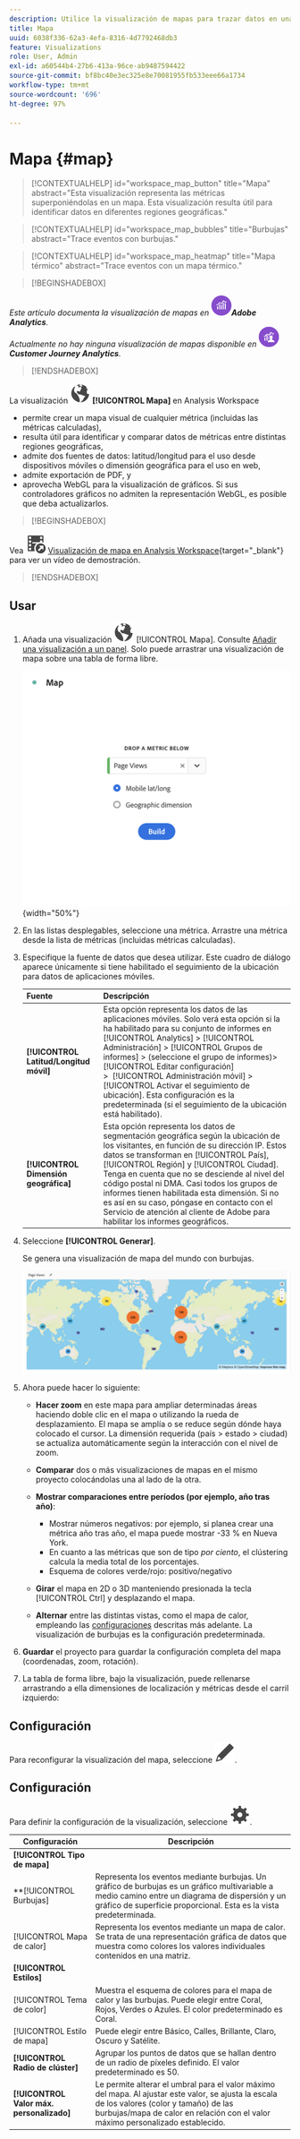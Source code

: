 ```yaml
---
description: Utilice la visualización de mapas para trazar datos en una visualización de mapa geográfico.
title: Mapa
uuid: 6038f336-62a3-4efa-8316-4d7792468db3
feature: Visualizations
role: User, Admin
exl-id: a60544b4-27b6-413a-96ce-ab9487594422
source-git-commit: bf8bc40e3ec325e8e70081955fb533eee66a1734
workflow-type: tm+mt
source-wordcount: '696'
ht-degree: 97%

---
```


# Mapa {#map}

<!-- markdownlint-disable MD034 -->

<!-- markdownlint-disable MD034 -->

>[!CONTEXTUALHELP]
>id="workspace_map_button"
>title="Mapa"
>abstract="Esta visualización representa las métricas superponiéndolas en un mapa. Esta visualización resulta útil para identificar datos en diferentes regiones geográficas."

<!-- markdownlint-enable MD034 -->

<!-- markdownlint-disable MD034 -->

>[!CONTEXTUALHELP]
>id="workspace_map_bubbles"
>title="Burbujas"
>abstract="Trace eventos con burbujas."

<!-- markdownlint-enable MD034 -->

<!-- markdownlint-disable MD034 -->

>[!CONTEXTUALHELP]
>id="workspace_map_heatmap"
>title="Mapa térmico"
>abstract="Trace eventos con un mapa térmico."

<!-- markdownlint-enable MD034 -->


>[!BEGINSHADEBOX]

_Este artículo documenta la visualización de mapas en_ ![Adobe Analytics](/help/assets/icons/AdobeAnalytics.svg) _&#x200B;**Adobe Analytics**._<br/>_Actualmente no hay ninguna visualización de mapas disponible en_ ![CustomerJourneyAnalytics](/help/assets/icons/CustomerJourneyAnalytics.svg) _&#x200B;**Customer Journey Analytics**._

>[!ENDSHADEBOX]



La visualización ![Globo](/help/assets/icons/Globe.svg) **[!UICONTROL Mapa]** en Analysis Workspace

* permite crear un mapa visual de cualquier métrica (incluidas las métricas calculadas),
* resulta útil para identificar y comparar datos de métricas entre distintas regiones geográficas,
* admite dos fuentes de datos: latitud/longitud para el uso desde dispositivos móviles o dimensión geográfica para el uso en web,
* admite exportación de PDF, y
* aprovecha WebGL para la visualización de gráficos. Si sus controladores gráficos no admiten la representación WebGL, es posible que deba actualizarlos.


>[!BEGINSHADEBOX]

Vea ![VideoCheckedOut](/help/assets/icons/VideoCheckedOut.svg) [Visualización de mapa en Analysis Workspace](https://video.tv.adobe.com/v/41506/?quality=12&captions=spa){target="_blank"} para ver un vídeo de demostración.

>[!ENDSHADEBOX]


## Usar

1. Añada una visualización ![Mapa](/help/assets/icons/Globe.svg) [!UICONTROL Mapa]. Consulte [Añadir una visualización a un panel](freeform-analysis-visualizations.md#add-visualizations-to-a-panel). Solo puede arrastrar una visualización de mapa sobre una tabla de forma libre.

   ![Configuración de mapa](assets/map-configuration.png){width="50%"}

1. En las listas desplegables, seleccione una métrica. Arrastre una métrica desde la lista de métricas (incluidas métricas calculadas).
1. Especifique la fuente de datos que desea utilizar. Este cuadro de diálogo aparece únicamente si tiene habilitado el seguimiento de la ubicación para datos de aplicaciones móviles.

   | Fuente | Descripción |
   | --- | --- |
   | **[!UICONTROL Latitud/Longitud móvil]** | Esta opción representa los datos de las aplicaciones móviles. Solo verá esta opción si la ha habilitado para su conjunto de informes en [!UICONTROL Analytics] > [!UICONTROL Administración] > [!UICONTROL Grupos de informes] > (seleccione el grupo de informes)> [!UICONTROL Editar configuración] >  [!UICONTROL Administración móvil] > [!UICONTROL Activar el seguimiento de ubicación]. Esta configuración es la predeterminada (si el seguimiento de la ubicación está habilitado). |
   | **[!UICONTROL Dimensión geográfica]** | Esta opción representa los datos de segmentación geográfica según la ubicación de los visitantes, en función de su dirección IP. Estos datos se transforman en [!UICONTROL País], [!UICONTROL Región] y [!UICONTROL Ciudad]. Tenga en cuenta que no se desciende al nivel del código postal ni DMA. Casi todos los grupos de informes tienen habilitada esta dimensión. Si no es así en su caso, póngase en contacto con el Servicio de atención al cliente de Adobe para habilitar los informes geográficos. |

1. Seleccione **[!UICONTROL Generar]**.

   Se genera una visualización de mapa del mundo con burbujas.

   ![](assets/bubble-world-view.png)

1. Ahora puede hacer lo siguiente:

   * **Hacer zoom** en este mapa para ampliar determinadas áreas haciendo doble clic en el mapa o utilizando la rueda de desplazamiento. El mapa se amplía o se reduce según dónde haya colocado el cursor. La dimensión requerida (país > estado > ciudad) se actualiza automáticamente según la interacción con el nivel de zoom.
   * **Comparar** dos o más visualizaciones de mapas en el mismo proyecto colocándolas una al lado de la otra.
   * **Mostrar comparaciones entre períodos (por ejemplo, año tras año)**:

      * Mostrar números negativos: por ejemplo, si planea crear una métrica año tras año, el mapa puede mostrar -33 % en Nueva York.
      * En cuanto a las métricas que son de tipo *por ciento*, el clústering calcula la media total de los porcentajes.
      * Esquema de colores verde/rojo: positivo/negativo

   * **Girar** el mapa en 2D o 3D manteniendo presionada la tecla [!UICONTROL Ctrl] y desplazando el mapa.

   * **Alternar** entre las distintas vistas, como el mapa de calor, empleando las [configuraciones](/help/analyze/analysis-workspace/visualizations/map-visualization.md#section_5F89C620A6AA42BC8E0955478B3A427E) descritas más adelante. La visualización de burbujas es la configuración predeterminada.

1. **Guardar** el proyecto para guardar la configuración completa del mapa (coordenadas, zoom, rotación).
1. La tabla de forma libre, bajo la visualización, puede rellenarse arrastrando a ella dimensiones de localización y métricas desde el carril izquierdo:



## Configuración

Para reconfigurar la visualización del mapa, seleccione ![Editar](/help/assets/icons/Edit.svg).


## Configuración

Para definir la configuración de la visualización, seleccione ![Configuración](/help/assets/icons/Setting.svg).

| Configuración | Descripción |
|--- |--- |
| **[!UICONTROL Tipo de mapa]** | |
| **[!UICONTROL Burbujas] | Representa los eventos mediante burbujas. Un gráfico de burbujas es un gráfico multivariable a medio camino entre un diagrama de dispersión y un gráfico de superficie proporcional. Esta es la vista predeterminada. |
| [!UICONTROL Mapa de calor] | Representa los eventos mediante un mapa de calor. Se trata de una representación gráfica de datos que muestra como colores los valores individuales contenidos en una matriz. |
| **[!UICONTROL Estilos]** | |
| [!UICONTROL Tema de color] | Muestra el esquema de colores para el mapa de calor y las burbujas. Puede elegir entre Coral, Rojos, Verdes o Azules. El color predeterminado es Coral. |
| [!UICONTROL Estilo de mapa] | Puede elegir entre Básico, Calles, Brillante, Claro, Oscuro y Satélite. |
| **[!UICONTROL Radio de clúster]** | Agrupar los puntos de datos que se hallan dentro de un radio de píxeles definido. El valor predeterminado es 50. |
| **[!UICONTROL Valor máx. personalizado]** | Le permite alterar el umbral para el valor máximo del mapa. Al ajustar este valor, se ajusta la escala de los valores (color y tamaño) de las burbujas/mapa de calor en relación con el valor máximo personalizado establecido. |

<!--
## Build a time-parting heatmap

Here is a video on the topic:

>[!VIDEO](https://video.tv.adobe.com/v/35172/?quality=12&captions=spa)

-->

